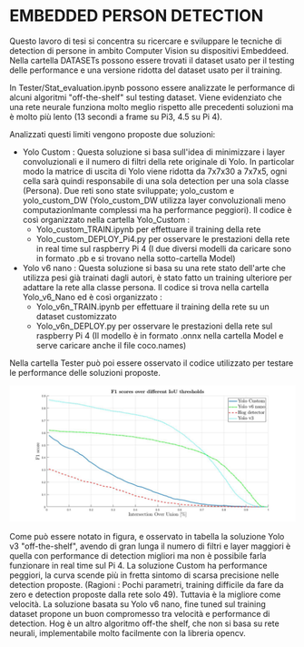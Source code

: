 # EMBEDDED PERSON DETECTION #
 
Questo lavoro di tesi si concentra su ricercare e sviluppare le tecniche di detection di persone in ambito Computer Vision su dispositivi  Embeddeed.
Nella cartella DATASETs possono essere trovati il dataset usato per il testing delle performance e una versione ridotta del dataset usato per il training.

In Tester/Stat_evaluation.ipynb possono essere analizzate le performance di alcuni algoritmi "off-the-shelf" sul testing dataset. Viene evidenziato che
una rete neurale funziona molto meglio rispetto alle precedenti soluzioni ma è molto più lento (13 secondi a frame su Pi3, 4.5 su Pi 4).

Analizzati questi limiti vengono proposte due soluzioni:

* Yolo Custom : Questa soluzione si basa sull'idea di minimizzare i layer convoluzionali e il numero di filtri della rete originale di Yolo. In particolar modo la matrice di uscita di Yolo viene ridotta da 7x7x30 a 7x7x5, ogni cella sarà quindi responsabile di una sola detection per una sola classe (Persona). Due reti sono state sviluppate; yolo_custom e yolo_custom_DW (Yolo_custom_DW utilizza layer convoluzionali meno computazionlmante complessi ma ha performance peggiori). Il codice è così organizzato nella cartella Yolo_Custom :
  * Yolo_custom_TRAIN.ipynb per effettuare il training della rete 
  * Yolo_custom_DEPLOY_Pi4.py per osservare le prestazioni della rete in real time sul raspberry Pi 4 (I due diversi modelli da caricare sono in formato .pb e si trovano nella sotto-cartella Model)
* Yolo v6 nano : Questa soluzione si basa su una rete stato dell'arte che utilizza pesi già trainati dagli autori, è stato fatto un training ulteriore per adattare la rete alla classe persona. Il codice si trova nella cartella Yolo_v6_Nano ed è così organizzato :
  * Yolo_v6n_TRAIN.ipynb per effettuare il training della rete su un dataset customizzato
  * Yolo_v6n_DEPLOY.py per osservare le prestazioni della rete sul raspberry Pi 4 (Il modello è in formato .onnx nella cartella Model e serve caricare anche il  file coco.names)

Nella cartella Tester può poi essere osservato il codice utilizzato per testare le performance delle soluzioni proposte.

<img src="/Comparison.jpg">

Come può essere notato in figura, e osservato in tabella la soluzione Yolo v3 "off-the-shelf", avendo di gran lunga il numero di filtri e layer maggiori è quella con performance di detection migliori ma non è possibile farla funzionare in real time sul Pi 4.
La soluzione Custom ha performance peggiori, la curva scende più in fretta sintomo di scarsa precisione nelle detection proposte. (Ragioni : Pochi parametri, training difficile da fare da zero e detection proposte dalla rete solo 49). Tuttavia è la migliore come velocità.
La soluzione basata su Yolo v6 nano, fine tuned sul training dataset propone un buon compromesso tra velocità e performance di detection.
Hog è un altro algoritmo off-the shelf, che non si basa su rete neurali, implementabile molto facilmente con la libreria opencv.

